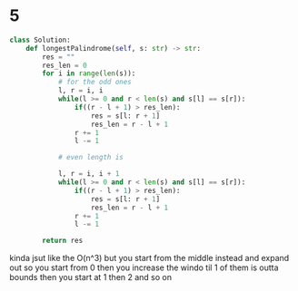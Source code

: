 # 5 

```py
class Solution:
    def longestPalindrome(self, s: str) -> str:
        res = ""
        res_len = 0
        for i in range(len(s)):
            # for the odd ones
            l, r = i, i
            while(l >= 0 and r < len(s) and s[l] == s[r]):
                if((r - l + 1) > res_len):
                    res = s[l: r + 1]
                    res_len = r - l + 1
                r += 1
                l -= 1

            # even length is 

            l, r = i, i + 1
            while(l >= 0 and r < len(s) and s[l] == s[r]):
                if((r - l + 1) > res_len):
                    res = s[l: r + 1]
                    res_len = r - l + 1
                r += 1
                l -= 1

        return res
```
kinda jsut like the O(n^3)  but you start from the middle instead and expand out 
so you start from 0 then you increase the windo til 1 of them is outta bounds
then you start at 1
then 2
and so on
